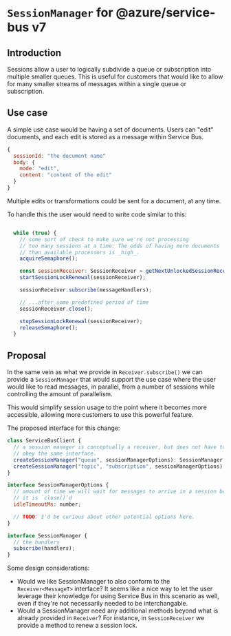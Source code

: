# `SessionManager` for @azure/service-bus v7

## Introduction

Sessions allow a user to logically subdivide a queue or subscription
into multiple smaller queues. This is useful for customers that would 
like to allow for many smaller streams of messages within a single 
queue or subscription.

## Use case

A simple use case would be having a set of documents. Users can "edit"
documents, and each edit is stored as a message within Service Bus.

```javascript
{ 
  sessionId: "the document name"
  body: {
    mode: "edit",
    content: "content of the edit"
  }  
}
```

Multiple edits or transformations could be sent for a document, at any time.

To handle this the user would need to write code similar to this:

```javascript

  while (true) {    
    // some sort of check to make sure we're not processing
    // too many sessions at a time. The odds of having more documents
    // than available processors is _high_.
    acquireSemaphore();

    const sessionReceiver: SessionReceiver = getNextUnlockedSessionReceiver();
    startSessionLockRenewal(sessionReceiver);

    sessionReceiver.subscribe(messageHandlers);

    // ...after some predefined period of time
    sessionReceiver.close();

    stopSessionLockRenewal(sessionReceiver);
    releaseSemaphore();
  }
```

## Proposal

In the same vein as what we provide in `Receiver.subscribe()` we can provide a 
`SessionManager` that would support the use case where the user would like 
to read messages, in parallel, from a number of sessions while controlling
the amount of parallelism.

This would simplify session usage to the point where it becomes more accessible, 
allowing more customers to use this powerful feature.

The proposed interface for this change:

```javascript
class ServiceBusClient {
  // a session manager is conceptually a receiver, but does not have to 
  // obey the same interface.
  createSessionManager("queue", sessionManagerOptions): SessionManager;
  createSessionManager("topic", "subscription", sessionManagerOptions): SessionManager;
}

interface SessionManagerOptions {
  // amount of time we will wait for messages to arrive in a session before
  // it is `close()`d
  idleTimeoutMs: number;

  // TODO: I'd be curious about other potential options here.
}

interface SessionManager {
  // the handlers 
  subscribe(handlers);
}

```

Some design considerations:
- Would we like SessionManager to also conform to the `Receiver<MessageT>` interface? It seems
  like a nice way to let the user leverage their knowledge for using Service Bus in this scenario
  as well, even if they're not necessarily needed to be interchangable.
- Would a SessionManager need any additional methods beyond what is already provided in 
  `Receiver`? For instance, in `SessionReceiver` we provide a method to renew a session lock.

